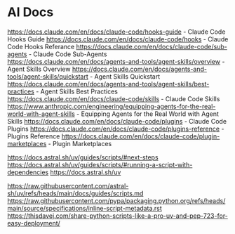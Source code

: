 # AI Docs

<https://docs.claude.com/en/docs/claude-code/hooks-guide> - Claude Code Hooks Guide
<https://docs.claude.com/en/docs/claude-code/hooks> - Claude Code Hooks Referance
<https://docs.claude.com/en/docs/claude-code/sub-agents> - Claude Code Sub-Agents
<https://docs.claude.com/en/docs/agents-and-tools/agent-skills/overview> - Agent Skills Overview
<https://docs.claude.com/en/docs/agents-and-tools/agent-skills/quickstart> - Agent Skills Quickstart
<https://docs.claude.com/en/docs/agents-and-tools/agent-skills/best-practices> - Agent Skills Best Practices
<https://docs.claude.com/en/docs/claude-code/skills> - Claude Code Skills
<https://www.anthropic.com/engineering/equipping-agents-for-the-real-world-with-agent-skills> - Equipping Agents for the Real World with Agent Skills
<https://docs.claude.com/en/docs/claude-code/plugins> - Claude Code Plugins
<https://docs.claude.com/en/docs/claude-code/plugins-reference> - Plugins Reference
<https://docs.claude.com/en/docs/claude-code/plugin-marketplaces> - Plugin Marketplaces

<https://docs.astral.sh/uv/guides/scripts/#next-steps>
<https://docs.astral.sh/uv/guides/scripts/#running-a-script-with-dependencies>
<https://docs.astral.sh/uv>

<https://raw.githubusercontent.com/astral-sh/uv/refs/heads/main/docs/guides/scripts.md>
<https://raw.githubusercontent.com/pypa/packaging.python.org/refs/heads/main/source/specifications/inline-script-metadata.rst>
<https://thisdavej.com/share-python-scripts-like-a-pro-uv-and-pep-723-for-easy-deployment/>
